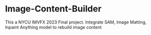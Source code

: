 # Image-Content-Builder
This a NYCU IMVFX 2023 Final project. Integrate SAM, Image Matting, Inpaint Anything model to rebuild image content
